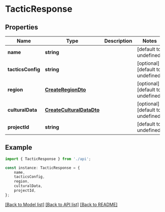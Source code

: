 # TacticResponse


## Properties

Name | Type | Description | Notes
------------ | ------------- | ------------- | -------------
**name** | **string** |  | [default to undefined]
**tacticsConfig** | **string** |  | [optional] [default to undefined]
**region** | [**CreateRegionDto**](CreateRegionDto.md) |  | [optional] [default to undefined]
**culturalData** | [**CreateCulturalDataDto**](CreateCulturalDataDto.md) |  | [optional] [default to undefined]
**projectId** | **string** |  | [default to undefined]

## Example

```typescript
import { TacticResponse } from './api';

const instance: TacticResponse = {
    name,
    tacticsConfig,
    region,
    culturalData,
    projectId,
};
```

[[Back to Model list]](../README.md#documentation-for-models) [[Back to API list]](../README.md#documentation-for-api-endpoints) [[Back to README]](../README.md)
